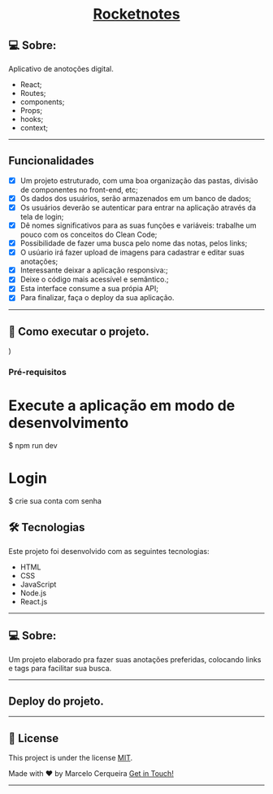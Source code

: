  <h1 align="center">
    <a href="#"> Rocketnotes </a>

## 💻 Sobre:

Aplicativo de anotoções digital.

- React;
- Routes;
- components;
- Props;
- hooks;
- context;
---

## Funcionalidades

- [x] Um projeto estruturado, com uma boa organização das pastas, divisão de componentes no front-end, etc;
- [x] Os dados dos usuários, serão armazenados em um banco de dados;
- [x] Os usuários deverão se autenticar para entrar na aplicação através da tela de login;
- [x] Dê nomes significativos para as suas funções e variáveis: trabalhe um pouco com os conceitos do Clean Code;
- [x] Possibilidade de fazer uma busca pelo nome das notas, pelos links;
- [x] O usúario irá fazer upload de imagens para cadastrar e editar suas anotações;
- [x] Interessante deixar a aplicação responsiva:;
- [x] Deixe o código mais acessível e semântico.;
- [x] Esta interface consume a sua própia API;
- [x] Para finalizar, faça o deploy da sua aplicação.

---

## 🚀 Como executar o projeto.
)

### Pré-requisitos


# Execute a aplicação em modo de desenvolvimento
$ npm run dev

# Login 
$ crie sua conta com senha 


## 🛠 Tecnologias

Este projeto foi desenvolvido com as seguintes tecnologias:

- HTML
- CSS
- JavaScript
- Node.js
- React.js

---


## 💻 Sobre:


Um projeto elaborado pra fazer suas anotações preferidas, colocando links e tags para facilitar sua busca.

---
## Deploy do projeto.
---

## 📝 License

This project is under the license [MIT](./LICENSE).

Made with ❤️ by Marcelo Cerqueira  [Get in Touch!](https://www.linkedin.com/in/marcelo-cerqueira-0a0b42178/)

---
